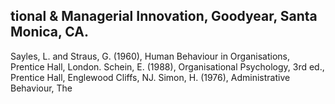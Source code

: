 ## tional & Managerial Innovation, Goodyear, Santa Monica, CA.

Sayles, L. and Straus, G. (1960), Human Behaviour in Organisations, Prentice Hall, London. Schein, E. (1988), Organisational Psychology, 3rd ed., Prentice Hall, Englewood Cliffs, NJ. Simon, H. (1976), Administrative Behaviour, The